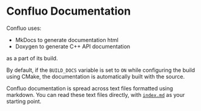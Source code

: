 # Confluo Documentation

Confluo uses:

* MkDocs to generate documentation html
* Doxygen to generate C++ API documentation

as a part of its build. 

By default, if the `BUILD_DOCS` variable is set to `ON` while configuring the
build using CMake, the documentation is automatically built with the source.

Confluo documentation is spread across text files formatted using markdown. You
can read these text files directly, with [`index.md`](index.md) as your 
starting point.
